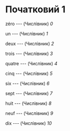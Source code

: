 # Початковий 1
zéro --- (Числівник)
*0*



un --- (Числівник)
*1*



deux --- (Числівник)
*2*



trois --- (Числівник)
*3*



quatre --- (Числівник)
*4*



cinq --- (Числівник)
*5*



six --- (Числівник)
*6*



sept --- (Числівник)
*7*



huit --- (Числівник)
*8*



neuf --- (Числівник)
*9*



dix --- (Числівник)
*10*